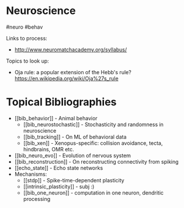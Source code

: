 # Neuroscience

#neuro #behav

Links to process:
* http://www.neuromatchacademy.org/syllabus/

Topics to look up:
* Oja rule: a popular extension of the Hebb's rule? https://en.wikipedia.org/wiki/Oja%27s_rule

# Topical Bibliographies
* [[bib_behavior]] - Animal behavior
    * [[bib_neurostochastic]] - Stochasticity and randomness in neuroscience
    * [[bib_tracking]] - On ML of behavioral data
    * [[bib_xen]] - Xenopus-specific: collision avoidance, tecta, hindbrains, OMR etc.
* [[bib_neuro_evo]] - Evolution of nervous system
* [[bib_reconstruction]] - On  reconstructing connectivity from spiking
* [[echo_state]] - Echo state networks
* Mechanisms:
    * [[stdp]] - Spike-time-dependent plasticity
    * [[intrinsic_plasticity]] - subj :)
    * [[bib_one_neuron]] - computation in one neuron, dendritic processing



